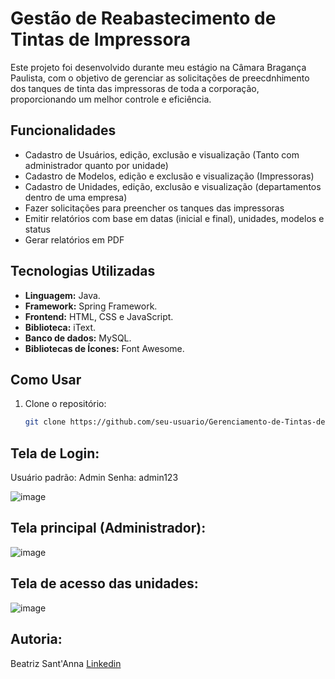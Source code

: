 
# Gestão de Reabastecimento de Tintas de Impressora
Este projeto foi desenvolvido durante meu estágio na Câmara Bragança Paulista, com o objetivo de gerenciar as solicitações de preecdnhimento dos tanques de tinta das impressoras de toda a corporação, proporcionando um melhor controle e eficiência.

## Funcionalidades
- Cadastro de Usuários, edição, exclusão e visualização (Tanto com administrador quanto por unidade)
- Cadastro de Modelos, edição e exclusão e visualização (Impressoras)
- Cadastro de Unidades, edição, exclusão e visualização (departamentos dentro de uma empresa)
- Fazer solicitações para preencher os tanques das impressoras
- Emitir relatórios com base em datas (inicial e final), unidades, modelos e status
- Gerar relatórios em PDF
  
## Tecnologias Utilizadas

- **Linguagem:** Java.
- **Framework:** Spring Framework.
- **Frontend:** HTML, CSS e JavaScript.
- **Biblioteca:** iText.
- **Banco de dados:** MySQL.
- **Bibliotecas de Ícones:** Font Awesome.

## Como Usar

1. Clone o repositório:
   ```bash
   git clone https://github.com/seu-usuario/Gerenciamento-de-Tintas-de-Impressora.git](https://github.com/BeaSantAnna/Gestao-de-Reabastecimento-de-Tintas-de-Impressoras.git)


## Tela de Login:

Usuário padrão: Admin
Senha: admin123


![image](https://github.com/user-attachments/assets/e3dbd622-65a5-4e1d-8ae3-820f7535be53)


## Tela principal (Administrador):


![image](https://github.com/user-attachments/assets/378db919-95b3-464e-959e-aa92c5203824)


## Tela de acesso das unidades:


![image](https://github.com/user-attachments/assets/d296fd3d-577f-4da5-8aa0-c0efedcf1fce)

## Autoria: 
Beatriz Sant'Anna
[Linkedin](https://www.linkedin.com/in/bea-sant-anna/)

